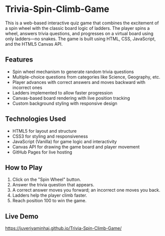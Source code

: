 # Trivia-Spin-Climb-Game

This is a web-based interactive quiz game that combines the excitement of a spin wheel with the classic board logic of ladders. The player spins a wheel, answers trivia questions, and progresses on a virtual board using only ladders—no snakes. The game is built using HTML, CSS, JavaScript, and the HTML5 Canvas API.

## Features

- Spin wheel mechanism to generate random trivia questions
- Multiple-choice questions from categories like Science, Geography, etc.
- Player advances with correct answers and moves backward with incorrect ones
- Ladders implemented to allow faster progression
- Canvas-based board rendering with live position tracking
- Custom background styling with responsive design

## Technologies Used

- HTML5 for layout and structure
- CSS3 for styling and responsiveness
- JavaScript (Vanilla) for game logic and interactivity
- Canvas API for drawing the game board and player movement
- GitHub Pages for live hosting

## How to Play

1. Click on the "Spin Wheel" button.
2. Answer the trivia question that appears.
3. A correct answer moves you forward; an incorrect one moves you back.
4. Ladders help the player climb faster.
5. Reach position 100 to win the game.

## Live Demo
https://juveriyaminhaj.github.io/Trivia-Spin-Climb-Game/
